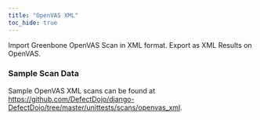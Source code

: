 ```yaml
---
title: "OpenVAS XML"
toc_hide: true
---
```

Import Greenbone OpenVAS Scan in XML format. Export as XML Results on OpenVAS.

### Sample Scan Data
Sample OpenVAS XML scans can be found at https://github.com/DefectDojo/django-DefectDojo/tree/master/unittests/scans/openvas_xml.